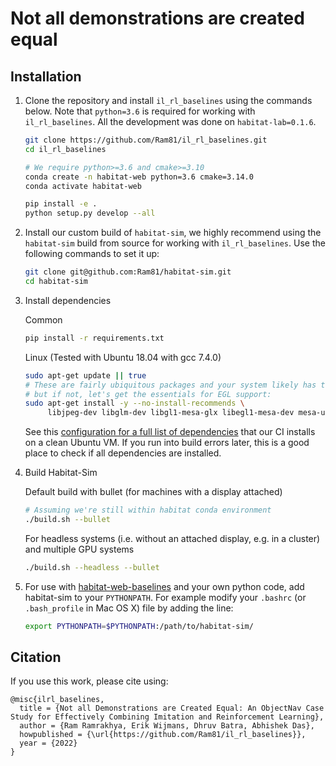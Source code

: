 # Not all demonstrations are created equal


## Installation

1. Clone the repository and install `il_rl_baselines` using the commands below. Note that `python=3.6` is required for working with `il_rl_baselines`. All the development was done on `habitat-lab=0.1.6`.

    ```bash
    git clone https://github.com/Ram81/il_rl_baselines.git
    cd il_rl_baselines

    # We require python>=3.6 and cmake>=3.10
    conda create -n habitat-web python=3.6 cmake=3.14.0
    conda activate habitat-web

    pip install -e .
    python setup.py develop --all
    ```

1. Install our custom build of `habitat-sim`, we highly recommend using the `habitat-sim` build from source for working with `il_rl_baselines`. Use the following commands to set it up:

    ```bash
    git clone git@github.com:Ram81/habitat-sim.git
    cd habitat-sim
    ```

1. Install dependencies

    Common

   ```bash
   pip install -r requirements.txt
   ```

    Linux (Tested with Ubuntu 18.04 with gcc 7.4.0)

   ```bash
   sudo apt-get update || true
   # These are fairly ubiquitous packages and your system likely has them already,
   # but if not, let's get the essentials for EGL support:
   sudo apt-get install -y --no-install-recommends \
        libjpeg-dev libglm-dev libgl1-mesa-glx libegl1-mesa-dev mesa-utils xorg-dev freeglut3-dev
   ```

   See this [configuration for a full list of dependencies](https://github.com/facebookresearch/habitat-sim/blob/master/.circleci/config.yml#L64) that our CI installs on a clean Ubuntu VM. If you run into build errors later, this is a good place to check if all dependencies are installed.

1. Build Habitat-Sim

    Default build with bullet (for machines with a display attached)

   ```bash
   # Assuming we're still within habitat conda environment
   ./build.sh --bullet
   ```

    For headless systems (i.e. without an attached display, e.g. in a cluster) and multiple GPU systems

   ```bash
   ./build.sh --headless --bullet
   ```

1. For use with [habitat-web-baselines](https://github.com/Ram81/habitat-web-baselines) and your own python code, add habitat-sim to your `PYTHONPATH`. For example modify your `.bashrc` (or `.bash_profile` in Mac OS X) file by adding the line:
   ```bash
   export PYTHONPATH=$PYTHONPATH:/path/to/habitat-sim/
   ```


## Citation
If you use this work, please cite using:

```
@misc{ilrl_baselines,
  title = {Not all Demonstrations are Created Equal: An ObjectNav Case Study for Effectively Combining Imitation and Reinforcement Learning},
  author = {Ram Ramrakhya, Erik Wijmans, Dhruv Batra, Abhishek Das},
  howpublished = {\url{https://github.com/Ram81/il_rl_baselines}},
  year = {2022}
}
```
